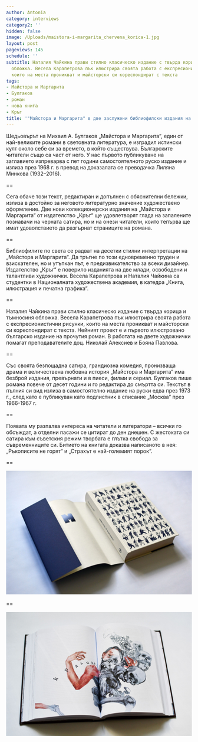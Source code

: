 ```yaml
---
author: Antonia
category: interviews
category2: ''
hidden: false
image: /Uploads/maistora-i-margarita_chervena_korica-1.jpg
layout: post
pageviews: 145
schedule: ''
subtitle: Наталия Чайкина прави стилно класическо издание с твърда корица и тъмносиня
  обложка. Весела Карапетрова пък илюстрира своята работа с експресионистични рисунки,
  които на места проникват и майсторски си кореспондират с текста
tags:
- Майстора и Маргарита
- Булгаков
- роман
- нова книга
- Кръг
title: '"Майстора и Маргарита" в две заслужени библиофилски издания на изд. "Кръг"'
---
```


Шедьовърът на Михаил А. Булгаков „Майстора и Маргарита“, един от най-великите романи в световната литература, е изградил истински култ около себе си за времето, в който съществува. Българските читатели също са част от него. У нас първото публикуване на заглавието изпреварва с пет години самостоятелното руско издание и излиза през 1968 г. в превод на доказалата се преводачка Лиляна Минкова (1932–2016).

\==

Сега обаче този текст, редактиран и допълнен с обяснителни бележки, излиза в достойно за неговото литературно значение художествено оформление. Две нови колекционерски издания на „Майстора и Маргарита“ от издателство „Кръг“ ще удовлетворят глада на запалените познавачи на черната сатира, но и на онези читатели, които тепърва ще имат удоволствието да разгърнат страниците на романа.

\==

Библиофилите по света се радват на десетки стилни интерпретации на „Майстора и Маргарита“. Да тръгне по този едновременно труден и взискателен, но и утъпкан път, е предизвикателство за всеки дизайнер. Издателство „Кръг“ е поверило изданията на две млади, освободени и талантливи художнички. Весела Карапетрова и Наталия Чайкина са студентки в Националната художествена академия, в катедра „Книга, илюстрация и печатна графика“. 

\==

Наталия Чайкина прави стилно класическо издание с твърда корица и тъмносиня обложка. Весела Карапетрова пък илюстрира своята работа с експресионистични рисунки, които на места проникват и майсторски си кореспондират с текста. Нейният проект е и първото илюстровано българско издание на прочутия роман. В работата на двете художнички помагат преподавателите доц. Николай Алексиев и Бояна Павлова.

\==

Със своята безпощадна сатира, грандиозна комедия, пронизваща драма и величествена любовна история „Майстора и Маргарита“ има безброй издания, превърнати и в пиеси, филми и сериал. Булгаков пише романа повече от десет години и го редактира до смъртта си. Текстът в пълния си вид излиза в самостоятелно издание на руски едва през 1973 г., след като е публикуван като подлистник в списание „Москва“ през 1966-1967 г. 

\==

Появата му разпалва интереса на читатели и литератори – всички го обсъждат, а отделни пасажи се цитират до ден днешен. С жестоката си сатира към съветския режим творбата е глътка свобода за съвременниците си. Битието на книгата доказва написаното в нея: „Ръкописите не горят“ и „Страхът е най-големият порок“.

\==

![](/Uploads/maistora-i-margarita_sinya_1.jpg)

\==

![](/Uploads/maistora-i-margarita_chervena_1.jpg)